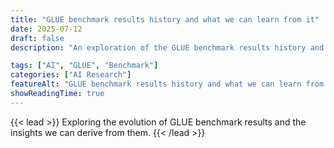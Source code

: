 ```yaml
---
title: "GLUE benchmark results history and what we can learn from it"
date: 2025-07-12
draft: false
description: "An exploration of the GLUE benchmark results history and the insights we can derive from it."

tags: ["AI", "GLUE", "Benchmark"]
categories: ["AI Research"]
featureAlt: "GLUE benchmark results history and what we can learn from it"
showReadingTime: true
---
```


{{< lead >}}
Exploring the evolution of GLUE benchmark results and the insights we can derive from them.
{{< /lead >}}

